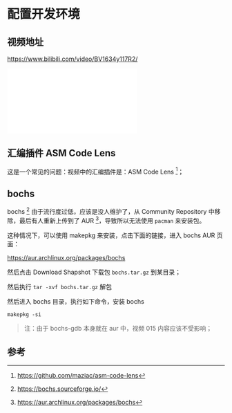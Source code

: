 # 配置开发环境

## 视频地址

<https://www.bilibili.com/video/BV1634y117R2/>

<iframe src="//player.bilibili.com/player.html?aid=808456768&bvid=BV1634y117R2&cid=492531129&page=1" scrolling="no" border="0" frameborder="no" framespacing="0" allowfullscreen="true"> </iframe>

## 汇编插件 ASM Code Lens

这是一个常见的问题：视频中的汇编插件是：ASM Code Lens [^asm]；

## bochs

bochs [^bochs] 由于流行度过低，应该是没人维护了，从 Community Repository 中移除，最后有人重新上传到了 AUR [^aur]，导致所以无法使用 `pacman` 来安装包。

这种情况下，可以使用 makepkg 来安装，点击下面的链接，进入 bochs AUR 页面：

<https://aur.archlinux.org/packages/bochs>

然后点击 Download Shapshot 下载包 `bochs.tar.gz` 到某目录；

然后执行 `tar -xvf bochs.tar.gz` 解包

然后进入 bochs 目录，执行如下命令，安装 bochs

    makepkg -si

> 注：由于 bochs-gdb 本身就在 aur 中，视频 015 内容应该不受影响；


## 参考

[^bochs]: <https://bochs.sourceforge.io/>
[^aur]: <https://aur.archlinux.org/packages/bochs>
[^asm]: <https://github.com/maziac/asm-code-lens>
